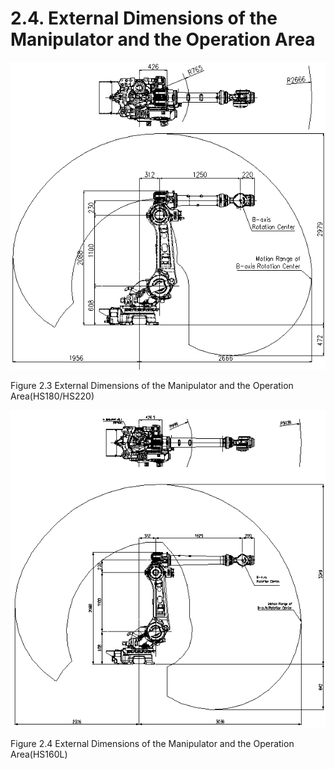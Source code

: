 ﻿# 2.4. External Dimensions of the Manipulator and the Operation Area



![](../_assets/그림_2.3_로봇_본체_외형_치수_및_동작_영역.png)

Figure 2.3 External Dimensions of the Manipulator and the Operation Area(HS180/HS220)

![](../_assets/그림_2.4_로봇_본체_외형_치수_및_동작_영역.png)

Figure 2.4 External Dimensions of the Manipulator and the Operation Area(HS160L)